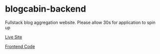 # blogcabin-backend

Fullstack blog aggregation website. Please allow 30s for application to spin up

[Live Site](http://blogcabin.hellojake.com)

[Frontend Code](https://github.com/jakefrancis/blogcabin-backend)
